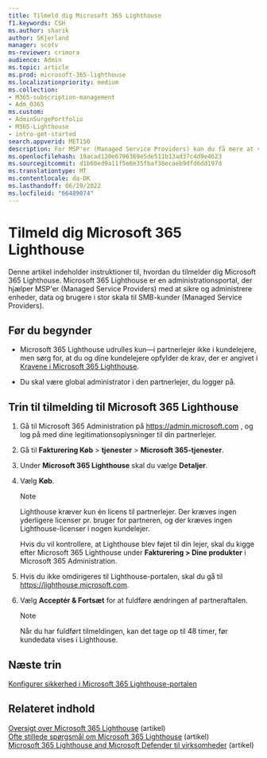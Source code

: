 ```yaml
---
title: Tilmeld dig Microsoft 365 Lighthouse
f1.keywords: CSH
ms.author: sharik
author: SKjerland
manager: scotv
ms-reviewer: crimora
audience: Admin
ms.topic: article
ms.prod: microsoft-365-lighthouse
ms.localizationpriority: medium
ms.collection:
- M365-subscription-management
- Adm_O365
ms.custom:
- AdminSurgePortfolio
- M365-Lighthouse
- intro-get-started
search.appverid: MET150
description: For MSP'er (Managed Service Providers) kan du få mere at vide om, hvordan du tilmelder dig Microsoft 365 Lighthouse.
ms.openlocfilehash: 19acad120e6796369e5de511b13ad37c4d9e4623
ms.sourcegitcommit: d1b60ed9a11f5e6e35fbaf30ecaeb9dfd6dd197d
ms.translationtype: MT
ms.contentlocale: da-DK
ms.lasthandoff: 06/29/2022
ms.locfileid: "66489074"
---
```

# <a name="sign-up-for-microsoft-365-lighthouse"></a>Tilmeld dig Microsoft 365 Lighthouse

Denne artikel indeholder instruktioner til, hvordan du tilmelder dig Microsoft 365 Lighthouse. Microsoft 365 Lighthouse er en administrationsportal, der hjælper MSP'er (Managed Service Providers) med at sikre og administrere enheder, data og brugere i stor skala til SMB-kunder (Managed Service Providers). 

## <a name="before-you-begin"></a>Før du begynder

- Microsoft 365 Lighthouse udrulles kun&mdash;i partnerlejer ikke i kundelejere, men sørg for, at du og dine kundelejere opfylder de krav, der er angivet i [Kravene i Microsoft 365 Lighthouse](m365-lighthouse-requirements.md).

- Du skal være global administrator i den partnerlejer, du logger på.

## <a name="steps-to-sign-up-for-microsoft-365-lighthouse"></a>Trin til tilmelding til Microsoft 365 Lighthouse

1. Gå til Microsoft 365 Administration på <a href="https://go.microsoft.com/fwlink/p/?linkid=2024339" target="_blank">https://admin.microsoft.com</a> , og log på med dine legitimationsoplysninger til din partnerlejer. 

2. Gå til **Fakturering Køb** > **tjenester** > **Microsoft 365-tjenester**.
   
3. Under **Microsoft 365 Lighthouse** skal du vælge **Detaljer**. 

4. Vælg **Køb**.

    > [!NOTE]
    > Lighthouse kræver kun én licens til partnerlejer. Der kræves ingen yderligere licenser pr. bruger for partneren, og der kræves ingen Lighthouse-licenser i nogen kundelejer. 

    Hvis du vil kontrollere, at Lighthouse blev føjet til din lejer, skal du kigge efter Microsoft 365 Lighthouse under **Fakturering > Dine produkter** i Microsoft 365 Administration.

1. Hvis du ikke omdirigeres til Lighthouse-portalen, skal du gå til <a href="https://go.microsoft.com/fwlink/p/?linkid=2168110" target="_blank">https://lighthouse.microsoft.com</a>.

1. Vælg **Acceptér & Fortsæt** for at fuldføre ændringen af partneraftalen.

    > [!NOTE]
    > Når du har fuldført tilmeldingen, kan det tage op til 48 timer, før kundedata vises i Lighthouse.

## <a name="next-steps"></a>Næste trin

[Konfigurer sikkerhed i Microsoft 365 Lighthouse-portalen](m365-lighthouse-configure-portal-security.md) 

## <a name="related-content"></a>Relateret indhold

[Oversigt over Microsoft 365 Lighthouse](m365-lighthouse-overview.md) (artikel)   
[Ofte stillede spørgsmål om Microsoft 365 Lighthouse](m365-lighthouse-faq.yml) (artikel)   
[Microsoft 365 Lighthouse and Microsoft Defender til virksomheder](../security/defender-business/mdb-lighthouse-integration.md) (artikel)
